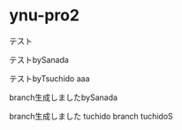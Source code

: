 # ynu-pro2

テスト

テストbySanada

テストbyTsuchido
aaa

branch生成しましたbySanada

branch生成しました tuchido
branch tuchidoS